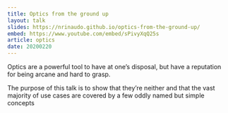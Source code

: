 ```yaml
---
title: Optics from the ground up
layout: talk
slides: https://nrinaudo.github.io/optics-from-the-ground-up/
embed: https://www.youtube.com/embed/sPivyXqQ25s
article: optics
date: 20200220
---
```


Optics are a powerful tool to have at one’s disposal, but have a reputation for being arcane and hard to grasp.

The purpose of this talk is to show that they’re neither and that the vast majority of use cases are covered by a few oddly named but simple concepts
